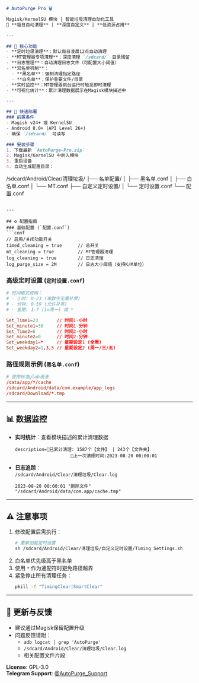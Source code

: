 ```markdown
# AutoPurge Pro 🗑️

Magisk/KernelSU 模块 | 智能垃圾清理自动化工具  
🌟 **每日自动清理** | **深度自定义** | **低资源占用**

---

## 📌 核心功能
- **定时垃圾清理**：默认每日凌晨12点自动清理
- **MT管理器专项清理**：深度清理 `/sdcard/` 目录残留
- **日志管理**：自动清理日志文件（可配置大小阈值）
- **双名单机制**：
  - **黑名单**：强制清理指定路径
  - **白名单**：保护重要文件/目录
- **实时监控**：MT管理器前台运行时触发即时清理
- **可视化统计**：累计清理数据展示在Magisk模块描述中

---

## 🚀 快速部署
### 前置条件
- Magisk v24+ 或 KernelSU
- Android 8.0+ (API Level 26+)
- 确保 `/sdcard/` 可读写

### 安装步骤
1. 下载最新 `AutoPurge-Pro.zip`
2. Magisk/KernelSU 中刷入模块
3. 重启设备
4. 自动生成配置目录：
   ```
   /sdcard/Android/Clear/清理垃圾/
   ├── 名单配置/
   │   ├── 黑名单.conf
   │   ├── 白名单.conf
   │   └── MT.conf
   ├── 自定义定时设置/
   │   └── 定时设置.conf
   └── 配置.conf
   ```

---

## ⚙️ 配置指南
### 基础配置 (`配置.conf`)
```conf
// 启用/关闭功能开关
timed_cleaning = true      // 总开关
mt_cleaning = true         // MT管理器清理
log_cleaning = true        // 日志清理
log_purge_size = 2M        // 日志大小阈值（支持K/M单位）
```

### 高级定时设置 (`定时设置.conf`)
```conf
# 时间格式说明：
# - 小时: 0-23 (单数字无需补零)
# - 分钟: 0-59 (允许补零)
# - 星期: 1-7 (1=周一) 或 *

Set_Time1=23       // 时间1-小时
Set_minute1=30     // 时间1-分钟
Set_Time2=6        // 时间2-小时
Set_minute2=0      // 时间2-分钟
Set_weekday1=*     // 星期设定1 (全周)
Set_weekday2=1,3,5 // 星期设定2 (周一/三/五)
```

### 路径规则示例 (`黑名单.conf`)
```conf
# 使用标准glob语法
/data/app/*/cache
/sdcard/Android/data/com.example/app_logs
/sdcard/Download/*.tmp
```

---

## 📊 数据监控
- **实时统计**：查看模块描述的累计清理数据
  ```text
  description=🌟已累计清理: 1587个【文件】 | 243个【文件夹】  
                       🌟上一次清理时间:2023-08-20 00:00:01
  ```
- **日志追踪**：  
  `/sdcard/Android/Clear/清理垃圾/Clear.log`
  ```log
  2023-08-20 00:00:01 "删除文件" "/sdcard/Android/data/com.app/cache.tmp"
  ```

---

## ⚠️ 注意事项
1. 修改配置后需执行：
   ```bash
   # 重新加载定时设置
   sh /sdcard/Android/Clear/清理垃圾/自定义定时设置/Timing_Settings.sh
   ```
2. 白名单优先级高于黑名单
3. 使用 `*` 作为通配符时避免路径越界
4. 紧急停止所有清理任务：
   ```bash
   pkill -f "TimingClear|SmartClear"
   ```

---

## 🔄 更新与反馈
- 建议通过Magisk保留配置升级
- 问题反馈请附：
  - `adb logcat | grep 'AutoPurge'`
  - `/sdcard/Android/Clear/清理垃圾/Clear.log`
  - 相关配置文件片段

**License**: GPL-3.0  
**Telegram Support**: [@AutoPurge_Support](https://t.me/AutoPurge_Support)
```